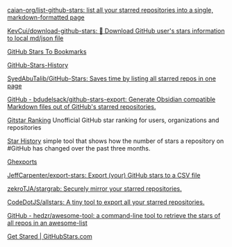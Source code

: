 
[caian-org/list-github-stars: list all your starred repositories into a single, markdown-formatted page](https://github.com/caian-org/list-github-stars)

[KevCui/download-github-stars: :star2: Download GitHub user's stars information to local md/json file](https://github.com/KevCui/download-github-stars)

[GitHub Stars To Bookmarks](https://kirtan403.github.io/bookmark-github-stars)

[GitHub-Stars-History](https://stars.przemeknowak.com/)

[SyedAbuTalib/GitHub-Stars: Saves time by listing all starred repos in one page](https://github.com/SyedAbuTalib/GitHub-Stars)

[GitHub - bdudelsack/github-stars-export: Generate Obsidian compatible Markdown files out of GitHub's starred repositories.](https://github.com/bdudelsack/github-stars-export)

[Gitstar Ranking](https://gitstar-ranking.com/)
Unofficial GitHub star ranking for users, organizations and repositories

[Star History](https://star-history.com)
simple tool that shows how the number of stars a repository on #GitHub has changed over the past three months.

[Ghexports](https://export-github-stars.netlify.app/)

[JeffCarpenter/export-stars: Export (your) GitHub stars to a CSV file](https://github.com/JeffCarpenter/export-stars)

[zekroTJA/stargrab: Securely mirror your starred repositories.](https://github.com/zekroTJA/stargrab)

[CodeDotJS/allstars: A tiny tool to export all your starred repositories.](https://github.com/CodeDotJS/allstars)

[GitHub - hedzr/awesome-tool: a command-line tool to retrieve the stars of all repos in an awesome-list](https://github.com/hedzr/awesome-tool)

[Get Stared | GitHubStars.com](https://githubstars.com/)
